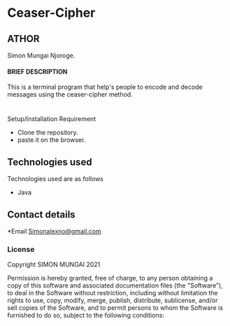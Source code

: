 # Ceaser-Cipher

## ATHOR
Simon Mungai Njoroge.

#### BRIEF DESCRIPTION
This is a terminal program that help's people to encode and decode messages using the
ceaser-cipher method.

# 
Setup/Installation Requirement
* Clone the repository.
* paste it on the browser.

## Technologies used
Technologies used are as follows
* Java

## Contact details
*Email Simonalexno@gmail.com


### License
Copyright SIMON MUNGAI 2021

Permission is hereby granted, free of charge, to any person obtaining a copy
of this software and associated documentation files (the "Software"), to deal
in the Software without restriction, including without limitation the rights
to use, copy, modify, merge, publish, distribute, sublicense, and/or sell
copies of the Software, and to permit persons to whom the Software is
furnished to do so, subject to the following conditions:
